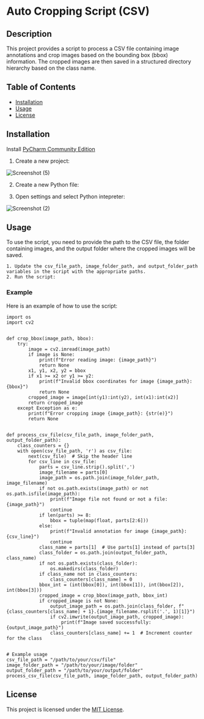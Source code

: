 
# Auto Cropping Script (CSV)
## Description
This project provides a script to process a CSV file containing image annotations and crop images based on the bounding box (bbox) information. The cropped images are then saved in a structured directory hierarchy based on the class name.

## Table of Contents
- [Installation](#installation)
- [Usage](#usage)
- [License](#license)

## Installation
Install [PyCharm Community Edition](https://www.jetbrains.com/pycharm/download/?section=windows)

1. Create a new project:

![Screenshot (5)](https://github.com/user-attachments/assets/505ebcc0-a23f-41de-8e75-bd82759452ce)

2. Create a new Python file:


3. Open settings and select Python intepreter:

![Screenshot (2)](https://github.com/user-attachments/assets/1bc46e42-2b96-404d-8a32-f3347c3db87d)

## Usage
To use the script, you need to provide the path to the CSV file, the folder containing images, and the output folder where the cropped images will be saved.

    1. Update the csv_file_path, image_folder_path, and output_folder_path variables in the script with the appropriate paths.
    2. Run the script:

### Example
Here is an example of how to use the script:

    import os
    import cv2


    def crop_bbox(image_path, bbox):
        try:
            image = cv2.imread(image_path)
            if image is None:
                print(f"Error reading image: {image_path}")
                return None
            x1, y1, x2, y2 = bbox
            if x1 >= x2 or y1 >= y2:
                print(f"Invalid bbox coordinates for image {image_path}: {bbox}")
                return None
            cropped_image = image[int(y1):int(y2), int(x1):int(x2)]
            return cropped_image
        except Exception as e:
            print(f"Error cropping image {image_path}: {str(e)}")
            return None


    def process_csv_file(csv_file_path, image_folder_path, output_folder_path):
        class_counters = {}
        with open(csv_file_path, 'r') as csv_file:
            next(csv_file)  # Skip the header line
            for csv_line in csv_file:
                parts = csv_line.strip().split(',')
                image_filename = parts[0]
                image_path = os.path.join(image_folder_path, image_filename)
                if not os.path.exists(image_path) or not os.path.isfile(image_path):
                    print(f"Image file not found or not a file: {image_path}")
                    continue
                if len(parts) >= 8:
                    bbox = tuple(map(float, parts[2:6]))
                else:
                    print(f"Invalid annotation for image {image_path}: {csv_line}")
                    continue
                class_name = parts[1]  # Use parts[1] instead of parts[3]
                class_folder = os.path.join(output_folder_path, class_name)
                if not os.path.exists(class_folder):
                    os.makedirs(class_folder)
                if class_name not in class_counters:
                    class_counters[class_name] = 0
                bbox_int = (int(bbox[0]), int(bbox[1]), int(bbox[2]), int(bbox[3]))
                cropped_image = crop_bbox(image_path, bbox_int)
                if cropped_image is not None:
                    output_image_path = os.path.join(class_folder, f"{class_counters[class_name] + 1}.{image_filename.rsplit('.', 1)[1]}")
                    if cv2.imwrite(output_image_path, cropped_image):
                        print(f"Image saved successfully: {output_image_path}")
                    class_counters[class_name] += 1  # Increment counter for the class


    # Example usage
    csv_file_path = "/path/to/your/csv/file"
    image_folder_path = "/path/to/your/image/folder"
    output_folder_path = "/path/to/your/output/folder"
    process_csv_file(csv_file_path, image_folder_path, output_folder_path)

## License
This project is licensed under the [MIT License](https://www.mit.edu/~amini/LICENSE.md).




